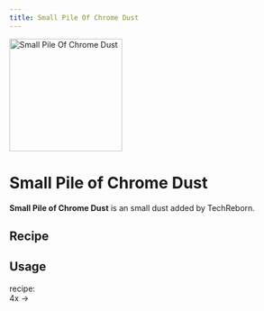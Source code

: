 ```yaml
---
title: Small Pile Of Chrome Dust
---
```


<img src="/img/items/small_piles/small_pile_of_chrome_dust.png" alt="Small Pile Of Chrome Dust" width="200"/>

# Small Pile of Chrome Dust

**Small Pile of Chrome Dust** is an small dust added by TechReborn.

## Recipe

<CraftingTable recipe="input air air air input air techreborn:chrome_dust air input air air air output techreborn:small_pile_of_chrome_dust,4"/>

## Usage

<CraftingTable recipe="input techreborn:small_pile_of_chrome_dust techreborn:small_pile_of_chrome_dust air input techreborn:small_pile_of_chrome_dust techreborn:small_pile_of_chrome_dust air input air air air output techreborn:chrome_dust"/>

<McItem slug="techreborn:industrial_blast_furnace" inline={true}/> recipe:  
4x <McItem slug="techreborn:small_pile_of_chrome_dust" inline={true}/> → <McItem slug="techreborn:chrome_ingot" inline={true}/>
